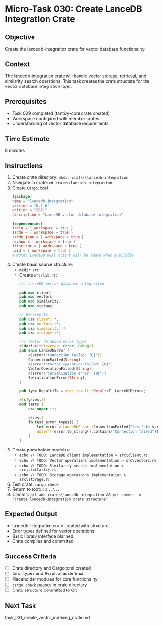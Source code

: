 # Micro-Task 030: Create LanceDB Integration Crate

## Objective
Create the lancedb-integration crate for vector database functionality.

## Context
The lancedb-integration crate will handle vector storage, retrieval, and similarity search operations. This task creates the crate structure for the vector database integration layer.

## Prerequisites
- Task 029 completed (tantivy-core crate created)
- Workspace configured with member crates
- Understanding of vector database requirements

## Time Estimate
8 minutes

## Instructions
1. Create crate directory: `mkdir crates\lancedb-integration`
2. Navigate to crate: `cd crates\lancedb-integration`
3. Create `Cargo.toml`:
   ```toml
   [package]
   name = "lancedb-integration"
   version = "0.1.0"
   edition = "2021"
   description = "LanceDB vector database integration"
   
   [dependencies]
   tokio = { workspace = true }
   serde = { workspace = true }
   serde_json = { workspace = true }
   anyhow = { workspace = true }
   thiserror = { workspace = true }
   uuid = { workspace = true }
   # Note: LanceDB Rust client will be added when available
   ```
4. Create basic source structure:
   - `mkdir src`
   - Create `src/lib.rs`:
     ```rust
     //! LanceDB vector database integration
     
     pub mod client;
     pub mod vectors;
     pub mod similarity;
     pub mod storage;
     
     // Re-exports
     pub use client::*;
     pub use vectors::*;
     pub use similarity::*;
     pub use storage::*;
     
     /// Vector database error types
     #[derive(thiserror::Error, Debug)]
     pub enum LanceDbError {
         #[error("Connection failed: {0}")]
         ConnectionFailed(String),
         #[error("Vector operation failed: {0}")]
         VectorOperationFailed(String),
         #[error("Serialization error: {0}")]
         SerializationError(String),
     }
     
     pub type Result<T> = std::result::Result<T, LanceDbError>;
     
     #[cfg(test)]
     mod tests {
         use super::*;
         
         #[test]
         fn test_error_types() {
             let error = LanceDbError::ConnectionFailed("test".to_string());
             assert!(error.to_string().contains("Connection failed"));
         }
     }
     ```
5. Create placeholder modules:
   - `echo // TODO: LanceDB client implementation > src\client.rs`
   - `echo // TODO: Vector operations implementation > src\vectors.rs`
   - `echo // TODO: Similarity search implementation > src\similarity.rs`
   - `echo // TODO: Storage operations implementation > src\storage.rs`
6. Test crate: `cargo check`
7. Return to root: `cd ..\..`
8. Commit: `git add crates\lancedb-integration && git commit -m "Create lancedb-integration crate structure"`

## Expected Output
- lancedb-integration crate created with structure
- Error types defined for vector operations
- Basic library interface planned
- Crate compiles and committed

## Success Criteria
- [ ] Crate directory and Cargo.toml created
- [ ] Error types and Result alias defined
- [ ] Placeholder modules for core functionality
- [ ] `cargo check` passes in crate directory
- [ ] Crate structure committed to Git

## Next Task
task_031_create_vector_indexing_crate.md